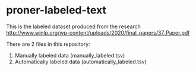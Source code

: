 # proner-labeled-text
This is the labeled dataset produced from the research http://www.winlp.org/wp-content/uploads/2020/final_papers/37_Paper.pdf

There are 2 files in this repository:
1. Manually labeled data (manually_labeled.tsv)
2. Automatically labeled data (automatically_labeled.tsv)
